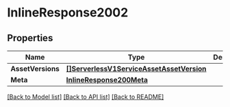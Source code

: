 # InlineResponse2002

## Properties

Name | Type | Description | Notes
------------ | ------------- | ------------- | -------------
**AssetVersions** | [**[]ServerlessV1ServiceAssetAssetVersion**](serverless.v1.service.asset.asset_version.md) |  | [optional] 
**Meta** | [**InlineResponse200Meta**](inline_response_200_meta.md) |  | [optional] 

[[Back to Model list]](../README.md#documentation-for-models) [[Back to API list]](../README.md#documentation-for-api-endpoints) [[Back to README]](../README.md)


